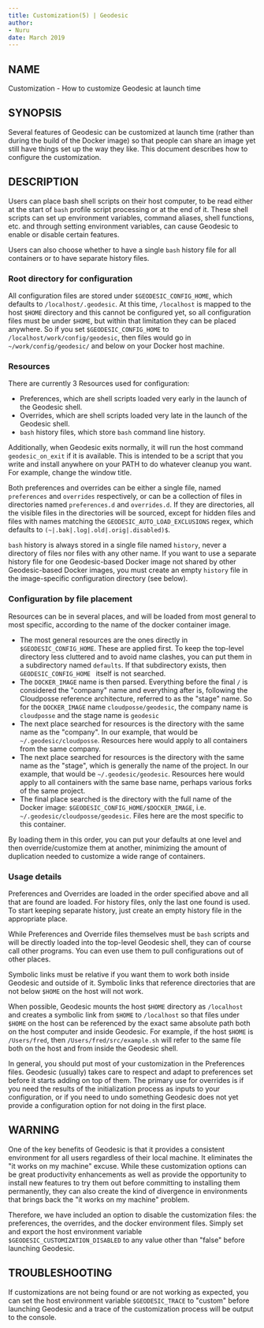 ```yaml
---
title: Customization(5) | Geodesic
author:
- Nuru
date: March 2019
---
```


## NAME

Customization - How to customize Geodesic at launch time

## SYNOPSIS
 
Several features of Geodesic can be customized at launch time (rather than
during the build of the Docker image) so that people can share an image
yet still have things set up the way they like. This document describes
how to configure the customization.

## DESCRIPTION

Users can place bash shell scripts on their host computer, to be read either at the start of `bash` profile 
script processing or at the end of it. These shell scripts can set up environment variables, command
aliases, shell functions, etc. and through setting environment variables, can cause Geodesic to 
enable or disable certain features.

Users can also choose whether to have a single `bash` history file 
for all containers or to have separate history files.

### Root directory for configuration 

All configuration files are stored under `$GEODESIC_CONFIG_HOME`, which defaults to `/localhost/.geodesic`. 
At this time, `/localhost` is mapped to the host `$HOME` directory and this cannot be configured yet, 
so all configuration files must be under `$HOME`, but within that limitation they can be placed anywhere. 
So if you set `$GEODESIC_CONFIG_HOME` to `/localhost/work/config/geodesic`, 
then files would go in `~/work/config/geodesic/` and below on your Docker host machine.

### Resources

There are currently 3 Resources used for configuration:
- Preferences, which are shell scripts loaded very early in the launch of the Geodesic shell. 
- Overrides, which are shell scripts loaded very late in the launch of the Geodesic shell.
- `bash` history files, which store `bash` command line history.

Additionally, when Geodesic exits normally, it will run the host command `geodesic_on_exit`
if it is available. This is intended to be a script that you write and install
anywhere on your PATH to do whatever cleanup you want. For example, change the window title.

Both preferences and overrides can be either a single file, named `preferences` and `overrides` respectively, 
or can be a collection of files in directories named `preferences.d` and `overrides.d`. 
If they are directories, all the visible files in the directories will be sourced, 
except for hidden files and files with names matching the `GEODESIC_AUTO_LOAD_EXCLUSIONS` regex, 
which defaults to `(~|.bak|.log|.old|.orig|.disabled)$`. 

`bash` history is always stored in a single file named `history`, never a directory of files
nor files with any other name. If you want to use a separate history file for one
Geodesic-based Docker image not shared by other Geodesic-based Docker images, you 
must create an empty `history` file in the image-specific configuration directory (see below).

### Configuration by file placement
Resources can be in several places, and will be loaded from most general to most specific, according to the name of the docker container image. 

- The most general resources are the ones directly in `$GEODESIC_CONFIG_HOME`. These are applied first. To keep the top-level directory less cluttered and to avoid name clashes, you can put them in a subdirectory named `defaults`. If that subdirectory exists, then `GEODESIC_CONFIG_HOME ` itself is not searched.
- The `DOCKER_IMAGE` name is then parsed. Everything before the final `/` is considered the "company" name and everything after is, following the Cloudposse reference architecture, referred to as the "stage" name. So for the `DOCKER_IMAGE` name `cloudposse/geodesic`, the company name is `cloudposse` and the stage name is `geodesic`
- The next place searched for resources is the directory with the same name as the "company". In our example, that would be `~/.geodesic/cloudposse`. Resources here would apply to all containers from the same company.
- The next place searched for resources is the directory with the same name as the "stage", which is generally the name of the project. In our example, that would be `~/.geodesic/geodesic`. Resources here would apply to all containers with the same base name, perhaps various forks of the same project.
- The final place searched is the directory with the full name of the Docker image: `$GEODESIC_CONFIG_HOME/$DOCKER_IMAGE`, 
i.e. `~/.geodesic/cloudposse/geodesic`. Files here are the most specific to this container. 

By loading them in this order, you can put your defaults at one level and then override/customize them at another, minimizing the amount of duplication needed to customize a wide range of containers. 

### Usage details
Preferences and Overrides are loaded in the order specified above and all that are found are loaded. 
For history files, only the last one found is used. To start keeping separate history, 
just create an empty history file in the appropriate place. 

While Preferences and Override files themselves must be `bash` scripts and will be directly loaded into 
the top-level Geodesic shell, they can of course call other programs. 
You can even use them to pull configurations out of other places.

Symbolic links must be relative if you want them to work both inside Geodesic and outside of it. 
Symbolic links that reference directories that are not below `$HOME` on the host will not work.

When possible, Geodesic mounts the host `$HOME` directory as `/localhost` and creates a symbolic link
from `$HOME` to `/localhost` so that files under `$HOME` on the host can be referenced by the 
exact same absolute path both on the host computer and inside Geodesic. For example, if the
host `$HOME` is `/Users/fred`, then `/Users/fred/src/example.sh` will refer to the same file both
on the host and from inside the Geodesic shell. 

In general, you should put most of your customization in the Preferences files. 
Geodesic (usually) takes care to respect and adapt to preferences set before it starts adding on top of them. 
The primary use for overrides is if you need the results of the initialization process as inputs to your configuration, 
or if you need to undo something Geodesic does not yet provide a configuration option for not doing in the first place. 

## WARNING
One of the key benefits of Geodesic is that it provides a consistent environment for all users regardless of their 
local machine. It eliminates the "it works on my machine" excuse. While these customization options can be great 
productivity enhancements as well as provide the opportunity to install new features to try them out before committing 
to installing them permanently, they can also create the kind of divergence in environments that brings back 
the "it works on my machine" problem. 

Therefore, we have included an option to disable the customization files: the preferences, the overrides, 
and the docker environment files. Simply set and export the host environment variable `$GEODESIC_CUSTOMIZATION_DISABLED` 
to any value other than "false" before launching Geodesic.

## TROUBLESHOOTING
If customizations are not being found or are not working as expected, 
you can set the host environment variable `$GEODESIC_TRACE` to "custom" before
launching Geodesic and a trace of the customization process will be output
to the console.

